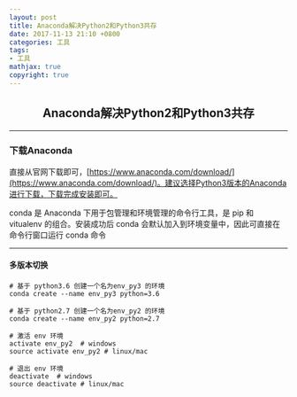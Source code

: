 ```yaml
---
layout: post
title: Anaconda解决Python2和Python3共存
date: 2017-11-13 21:10 +0800
categories: 工具
tags:
- 工具
mathjax: true
copyright: true
---
```


<!-- 如果该blog有其他图片代码文件，需在/posts_res/2018-01-01-template/存放 -->

## <center>Anaconda解决Python2和Python3共存</center>


----------------------------

### 下载Anaconda

直接从官网下载即可，[https://www.anaconda.com/download/](https://www.anaconda.com/download/)。建议选择Python3版本的Anaconda进行下载，下载完成安装即可。

conda 是 Anaconda 下用于包管理和环境管理的命令行工具，是 pip 和 vitualenv 的组合。安装成功后 conda 会默认加入到环境变量中，因此可直接在命令行窗口运行 conda 命令


-------------------------------

#### 多版本切换

    # 基于 python3.6 创建一个名为env_py3 的环境
    conda create --name env_py3 python=3.6 
    
    # 基于 python2.7 创建一个名为env_py2 的环境
    conda create --name env_py2 python=2.7
    
    # 激活 env 环境
    activate env_py2  # windows
    source activate env_py2 # linux/mac
    
    # 退出 env 环境
    deactivate  # windows
    source deactivate # linux/mac









